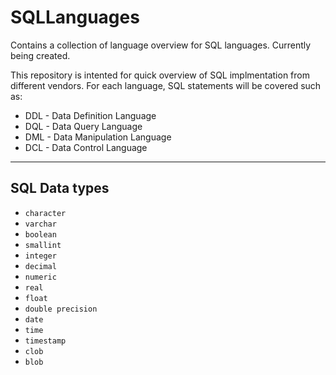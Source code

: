 # SQLLanguages
Contains a collection of language overview for SQL languages. Currently being created.

This repository is intented for quick overview of SQL implmentation from different vendors. For each language, SQL statements will be covered such as:
- DDL - Data Definition Language
- DQL - Data Query Language
- DML - Data Manipulation Language
- DCL - Data Control Language

--- 
## SQL Data types
- `character`
- `varchar`
- `boolean`
- `smallint`
- `integer`
- `decimal`
- `numeric`
- `real`
- `float`
- `double precision`
- `date`
- `time`
- `timestamp`
- `clob`
- `blob`
